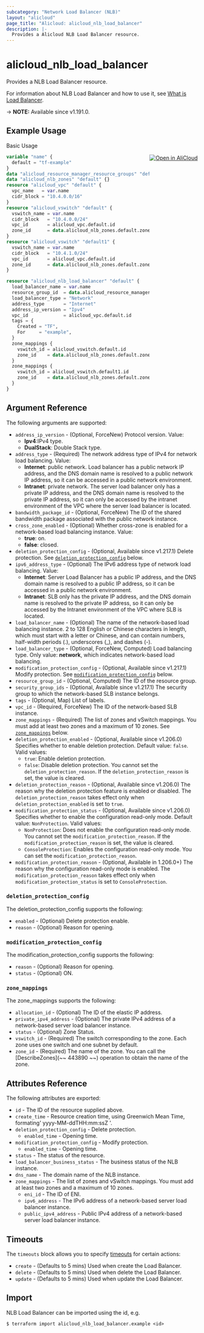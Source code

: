```yaml
---
subcategory: "Network Load Balancer (NLB)"
layout: "alicloud"
page_title: "Alicloud: alicloud_nlb_load_balancer"
description: |-
  Provides a Alicloud NLB Load Balancer resource.
---
```


# alicloud_nlb_load_balancer

Provides a NLB Load Balancer resource. 

For information about NLB Load Balancer and how to use it, see [What is Load Balancer](https://www.alibabacloud.com/help/en/server-load-balancer/latest/createloadbalancer).

-> **NOTE:** Available since v1.191.0.

## Example Usage
<div class="oics-button" style="float: right;margin: 0 0 -40px 0;">
  <a href="https://api.aliyun.com/api-tools/terraform?resource=alicloud_nlb_load_balancer&exampleId=ada6281a-e49c-7006-e3a0-ae8127c7c4adab8a3626&activeTab=example&spm=docs.r.nlb_load_balancer.0.ada6281ae4" target="_blank">
    <img alt="Open in AliCloud" src="https://img.alicdn.com/imgextra/i1/O1CN01hjjqXv1uYUlY56FyX_!!6000000006049-55-tps-254-36.svg" style="max-height: 44px; margin: 32px auto; max-width: 100%;">
  </a>
</div>

Basic Usage

```terraform
variable "name" {
  default = "tf-example"
}
data "alicloud_resource_manager_resource_groups" "default" {}
data "alicloud_nlb_zones" "default" {}
resource "alicloud_vpc" "default" {
  vpc_name   = var.name
  cidr_block = "10.4.0.0/16"
}
resource "alicloud_vswitch" "default" {
  vswitch_name = var.name
  cidr_block   = "10.4.0.0/24"
  vpc_id       = alicloud_vpc.default.id
  zone_id      = data.alicloud_nlb_zones.default.zones.0.id
}
resource "alicloud_vswitch" "default1" {
  vswitch_name = var.name
  cidr_block   = "10.4.1.0/24"
  vpc_id       = alicloud_vpc.default.id
  zone_id      = data.alicloud_nlb_zones.default.zones.1.id
}

resource "alicloud_nlb_load_balancer" "default" {
  load_balancer_name = var.name
  resource_group_id  = data.alicloud_resource_manager_resource_groups.default.ids.0
  load_balancer_type = "Network"
  address_type       = "Internet"
  address_ip_version = "Ipv4"
  vpc_id             = alicloud_vpc.default.id
  tags = {
    Created = "TF",
    For     = "example",
  }
  zone_mappings {
    vswitch_id = alicloud_vswitch.default.id
    zone_id    = data.alicloud_nlb_zones.default.zones.0.id
  }
  zone_mappings {
    vswitch_id = alicloud_vswitch.default1.id
    zone_id    = data.alicloud_nlb_zones.default.zones.1.id
  }
}
```

## Argument Reference

The following arguments are supported:
* `address_ip_version` - (Optional, ForceNew) Protocol version. Value:
  - **Ipv4**:IPv4 type.
  - **DualStack**: Double Stack type.
* `address_type` - (Required) The network address type of IPv4 for network load balancing. Value:
  - **Internet**: public network. Load balancer has a public network IP address, and the DNS domain name is resolved to a public network IP address, so it can be accessed in a public network environment.
  - **Intranet**: private network. The server load balancer only has a private IP address, and the DNS domain name is resolved to the private IP address, so it can only be accessed by the intranet environment of the VPC where the server load balancer is located.
* `bandwidth_package_id` - (Optional, ForceNew) The ID of the shared bandwidth package associated with the public network instance.
* `cross_zone_enabled` - (Optional) Whether cross-zone is enabled for a network-based load balancing instance. Value:
  - **true**: on.
  - **false**: closed.
* `deletion_protection_config` - (Optional, Available since v1.217.1) Delete protection. See [`deletion_protection_config`](#deletion_protection_config) below.
* `ipv6_address_type` - (Optional) The IPv6 address type of network load balancing. Value:
  - **Internet**: Server Load Balancer has a public IP address, and the DNS domain name is resolved to a public IP address, so it can be accessed in a public network environment.
  - **Intranet**: SLB only has the private IP address, and the DNS domain name is resolved to the private IP address, so it can only be accessed by the Intranet environment of the VPC where SLB is located.
* `load_balancer_name` - (Optional) The name of the network-based load balancing instance.  2 to 128 English or Chinese characters in length, which must start with a letter or Chinese, and can contain numbers, half-width periods (.), underscores (_), and dashes (-).
* `load_balancer_type` - (Optional, ForceNew, Computed) Load balancing type. Only value: **network**, which indicates network-based load balancing.
* `modification_protection_config` - (Optional, Available since v1.217.1) Modify protection. See [`modification_protection_config`](#modification_protection_config) below.
* `resource_group_id` - (Optional, Computed) The ID of the resource group.
* `security_group_ids` - (Optional, Available since v1.217.1) The security group to which the network-based SLB instance belongs.
* `tags` - (Optional, Map) List of labels.
* `vpc_id` - (Required, ForceNew) The ID of the network-based SLB instance.
* `zone_mappings` - (Required) The list of zones and vSwitch mappings. You must add at least two zones and a maximum of 10 zones. See [`zone_mappings`](#zone_mappings) below.
* `deletion_protection_enabled` - (Optional, Available since v1.206.0) Specifies whether to enable deletion protection. Default value: `false`. Valid values:
  - `true`: Enable deletion protection.
  - `false`: Disable deletion protection. You cannot set the `deletion_protection_reason`. If the `deletion_protection_reason` is set, the value is cleared.
* `deletion_protection_reason` - (Optional, Available since v1.206.0) The reason why the deletion protection feature is enabled or disabled. The `deletion_protection_reason` takes effect only when `deletion_protection_enabled` is set to `true`.
* `modification_protection_status` - (Optional, Available since v1.206.0) Specifies whether to enable the configuration read-only mode. Default value: `NonProtection`. Valid values:
  - `NonProtection`: Does not enable the configuration read-only mode. You cannot set the `modification_protection_reason`. If the `modification_protection_reason` is set, the value is cleared.
  - `ConsoleProtection`: Enables the configuration read-only mode. You can set the `modification_protection_reason`.
* `modification_protection_reason` - (Optional, Available in 1.206.0+) The reason why the configuration read-only mode is enabled. The `modification_protection_reason` takes effect only when `modification_protection_status` is set to `ConsoleProtection`.

### `deletion_protection_config`

The deletion_protection_config supports the following:
* `enabled` - (Optional) Delete protection enable.
* `reason` - (Optional) Reason for opening.

### `modification_protection_config`

The modification_protection_config supports the following:
* `reason` - (Optional) Reason for opening.
* `status` - (Optional) ON.

### `zone_mappings`

The zone_mappings supports the following:
* `allocation_id` - (Optional) The ID of the elastic IP address.
* `private_ipv4_address` - (Optional) The private IPv4 address of a network-based server load balancer instance.
* `status` - (Optional) Zone Status.
* `vswitch_id` - (Required) The switch corresponding to the zone. Each zone uses one switch and one subnet by default.
* `zone_id` - (Required) The name of the zone. You can call the [DescribeZones](~~ 443890 ~~) operation to obtain the name of the zone.

## Attributes Reference

The following attributes are exported:
* `id` - The ID of the resource supplied above.
* `create_time` - Resource creation time, using Greenwich Mean Time, formating' yyyy-MM-ddTHH:mm:ssZ '.
* `deletion_protection_config` - Delete protection.
  * `enabled_time` - Opening time.
* `modification_protection_config` - Modify protection.
  * `enabled_time` - Opening time.
* `status` - The status of the resource.
* `load_balancer_business_status` - The business status of the NLB instance.
* `dns_name` - The domain name of the NLB instance.
* `zone_mappings` - The list of zones and vSwitch mappings. You must add at least two zones and a maximum of 10 zones.
  * `eni_id` - The ID of ENI.
  * `ipv6_address` - The IPv6 address of a network-based server load balancer instance.
  * `public_ipv4_address` - Public IPv4 address of a network-based server load balancer instance.

## Timeouts

The `timeouts` block allows you to specify [timeouts](https://www.terraform.io/docs/configuration-0-11/resources.html#timeouts) for certain actions:
* `create` - (Defaults to 5 mins) Used when create the Load Balancer.
* `delete` - (Defaults to 5 mins) Used when delete the Load Balancer.
* `update` - (Defaults to 5 mins) Used when update the Load Balancer.

## Import

NLB Load Balancer can be imported using the id, e.g.

```shell
$ terraform import alicloud_nlb_load_balancer.example <id>
```
